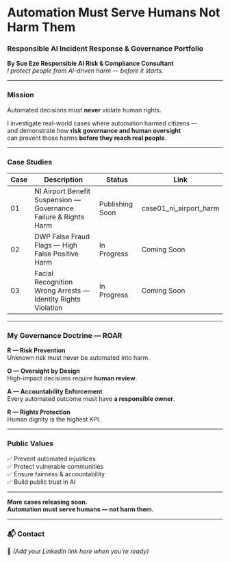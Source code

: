 # **Automation Must Serve Humans  Not Harm Them**
### Responsible AI Incident Response & Governance Portfolio  
**By Sue Eze  Responsible AI Risk & Compliance Consultant**  
*I protect people from AI-driven harm — before it starts.*

---

###  Mission

Automated decisions must **never** violate human rights.

I investigate real-world cases where automation harmed citizens —  
and demonstrate how **risk governance and human oversight**  
can prevent those harms **before they reach real people**.

---

###  Case Studies

| Case | Description | Status | Link |
|------|-------------|--------|------|
| 01 | NI Airport Benefit Suspension — Governance Failure & Rights Harm |  Publishing Soon |  case01_ni_airport_harm |
| 02 | DWP False Fraud Flags — High False Positive Harm |  In Progress | Coming Soon |
| 03 | Facial Recognition Wrong Arrests — Identity Rights Violation |  In Progress | Coming Soon |

---

###  My Governance Doctrine — **ROAR**

**R — Risk Prevention**  
Unknown risk must never be automated into harm.

**O — Oversight by Design**  
High-impact decisions require **human review**.

**A — Accountability Enforcement**  
Every automated outcome must have **a responsible owner**.

**R — Rights Protection**  
Human dignity is the highest KPI.

---

###  Public Values

✅ Prevent automated injustices  
✅ Protect vulnerable communities  
✅ Ensure fairness & accountability  
✅ Build public trust in AI  

---

**More cases releasing soon.**  
**Automation must serve humans — not harm them.**

---

### 📬 Contact  
🔗 *(Add your LinkedIn link here when you're ready)*  
